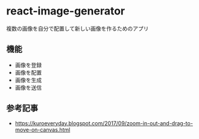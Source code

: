 react-image-generator
====

複数の画像を自分で配置して新しい画像を作るためのアプリ

## 機能
* 画像を登録
* 画像を配置
* 画像を生成
* 画像を送信

## 参考記事
* https://kuroeveryday.blogspot.com/2017/09/zoom-in-out-and-drag-to-move-on-canvas.html